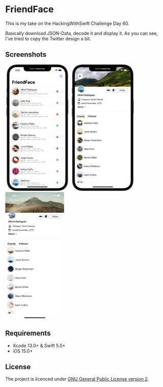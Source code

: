 # FriendFace
This is my take on the HackingWithSwift Challenge Day 60.

Basically download JSON-Data, decode it and display it. As you can see, I've tried to copy the Twitter design a bit.

## Screenshots
<p float="left">
  <img src="./screenshots/screenshot1.png" height="400" />
  <img src="./screenshots/screenshot2.png" height="400" />
  <img src="./screenshots/recording.gif" height="400" />
</p>

## Requirements
* Xcode 13.0+ & Swift 5.5+
* iOS 15.0+

## License
The project is licenced under [GNU General Public License version 2](./LICENSE).
